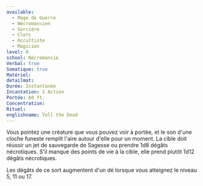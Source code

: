```yaml
---
available:
  - Mage de Guerre
  - Nécromancien
  - Sorcière
  - Clerc
  - Occultiste
  - Magicien
level: 0
school: Nécromancie
Verbal: true
Somatique: true
Matériel: 
detailmat: 
Durée: Instantanée
Incantation: 1 Action
Portée: 60 ft.
Concentration: 
Rituel: 
englishname: Toll the Dead
---
```

Vous pointez une créature que vous pouvez voir à portée, et le son d'une cloche funeste remplit l'aire autour d'elle pour un moment. La cible doit réussir un jet de sauvegarde de Sagesse ou prendre 1d8 dégâts nécrotiques. S'il manque des points de vie à la cible, elle prend plutôt 1d12 dégâts nécrotiques.

Les dégâts de ce sort augmentent d'un dé lorsque vous atteignez le niveau 5, 11 ou 17.